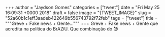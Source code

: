 
+++
author = "Jaydson Gomes"
categories = ["tweet"]
date = "Fri May 25 16:09:31 +0000 2018"
draft = false
image = "{TWEET_IMAGE}"
slug = "52a60b1c1eff3aadeb422649b556743792f72feb"
tags = ["tweet"]
title = """Greve + Fake news + Gente..."""
+++
Greve + Fake news + Gente que acredita na política do BrAZiU. Que combinação do 😈
